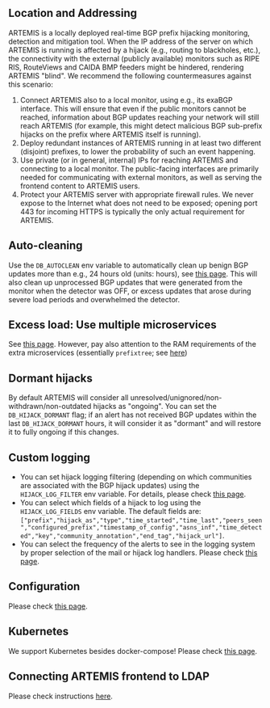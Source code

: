 ## Location and Addressing

ARTEMIS is a locally deployed real-time BGP prefix hijacking monitoring, detection and mitigation tool.
When the IP address of the server on which ARTEMIS is running is affected by a hijack (e.g., routing to blackholes, etc.), the connectivity with the external (publicly available) monitors such as RIPE RIS, RouteViews and CAIDA BMP feeders might be hindered, rendering ARTEMIS "blind". We recommend the following countermeasures against this scenario:

1. Connect ARTEMIS also to a local monitor, using e.g., its exaBGP interface. This will ensure that even if the public monitors cannot be reached, information about BGP updates reaching your network will still reach ARTEMIS (for example, this might detect malicious BGP sub-prefix hijacks on the prefix where ARTEMIS itself is running).
2. Deploy redundant instances of ARTEMIS running in at least two different (disjoint) prefixes, to lower the probability of such an event happening.
3. Use private (or in general, internal) IPs for reaching ARTEMIS and connecting to a local monitor. The public-facing interfaces are primarily needed for communicating with external monitors, as well as serving the frontend content to ARTEMIS users.
4. Protect your ARTEMIS server with appropriate firewall rules. We never expose to the Internet what does not need to be exposed; opening port 443 for incoming HTTPS is typically the only actual requirement for ARTEMIS.

## Auto-cleaning

Use the `DB_AUTOCLEAN` env variable to automatically clean up benign BGP updates more than e.g., 24 hours old (units: hours), see [this page](https://bgpartemis.readthedocs.io/en/latest/envvars/). This will also clean up unprocessed BGP updates that were generated from the monitor when the detector was OFF, or excess updates that arose during severe load periods and overwhelmed the detector.

## Excess load: Use multiple microservices

See [this page](https://bgpartemis.readthedocs.io/en/latest/scaling/).
However, pay also attention to the RAM requirements of the extra microservices (essentially `prefixtree`; see [here](https://bgpartemis.readthedocs.io/en/latest/requirements/#memory-requirements))

## Dormant hijacks

By default ARTEMIS will consider all unresolved/unignored/non-withdrawn/non-outdated hijacks as "ongoing". You can set the `DB_HIJACK_DORMANT` flag; if an alert has not received BGP updates within the last `DB_HIJACK_DORMANT` hours, it will consider it as "dormant" and will restore it to fully ongoing if this changes.

## Custom logging

* You can set hijack logging filtering (depending on which communities are associated with the BGP hijack updates) using the `HIJACK_LOG_FILTER` env variable. For details, please check [this page](https://bgpartemis.readthedocs.io/en/latest/commannotations/).
* You can select which fields of a hijack to log using the `HIJACK_LOG_FIELDS` env variable. The default fields are: `["prefix","hijack_as","type","time_started","time_last","peers_seen","configured_prefix","timestamp_of_config","asns_inf","time_detected","key","community_annotation","end_tag","hijack_url"]`.
* You can select the frequency of the alerts to see in the logging system by proper selection of the mail or hijack log handlers. Please check [this page](https://bgpartemis.readthedocs.io/en/latest/loggingconf/).

## Configuration

Please check [this page](https://bgpartemis.readthedocs.io/en/latest/basicconf/).

## Kubernetes

We support Kubernetes besides docker-compose! Please check [this page](https://bgpartemis.readthedocs.io/en/latest/kubernetes/).

## Connecting ARTEMIS frontend to LDAP

Please check instructions [here](https://bgpartemis.readthedocs.io/en/latest/ldapconf/).
